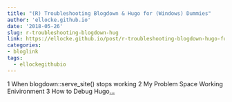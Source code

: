 ```yaml
---
title: "(R) Troubleshooting Blogdown & Hugo for (Windows) Dummies"
author: 'ellocke.github.io'
date: '2018-05-26'
slug: r-troubleshooting-blogdown-hug
link: https://ellocke.github.io/post/r-troubleshooting-blogdown-hugo-for-windows-dummies/
categories:
- bloglink
tags:
  - ellockegithubio
---
```


1 When blogdown::serve_site() stops working2 My Problem Space Working Enivironment3 How to Debug Hugo[... <i class="fas fa-external-link-alt"></i>](https://ellocke.github.io/post/r-troubleshooting-blogdown-hugo-for-windows-dummies/)

